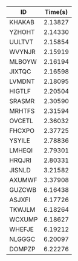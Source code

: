 |ID|Time(s)|
|-|-|
|KHAKAB|2.13827|
|YZHOHT|2.14330|
|UULTVT|2.15854|
|WVYNJR|2.15919|
|MLBOYW|2.16194|
|JIXTQC|2.16598|
|LVMDNT|2.18095|
|HIGTLF|2.20504|
|SRASMR|2.30590|
|MRHTFS|2.31594|
|OVCETL|2.36032|
|FHCXPO|2.37725|
|YSYILE|2.78836|
|LMHEQI|2.79301|
|HRQJRI|2.80331|
|JISNLD|3.21582|
|AXUMWF|3.37908|
|GUZCWB|6.16438|
|ASJXFI|6.17726|
|TKWJLM|6.18264|
|WCXUMP|6.18627|
|WHEFJE|6.19212|
|NLGGGC|6.20097|
|DOMPZP|6.22276|
